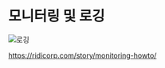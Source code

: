 # 모니터링 및 로깅

![로깅](https://d1.awsstatic.com/Developer%20Marketing/DevOps/DevOps-What-is_monitor-logging.0951102aacf44686a26ed62b4498eca6387b38dd.png) <br>


https://ridicorp.com/story/monitoring-howto/

